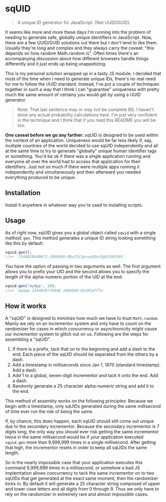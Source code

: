 sqUID
=====

> A unique ID generator for JavaScript. (Not UUID/GUID).

It seems like more and more these days I'm running into the problem of needing to generate safe, globally unique
identifiers in JavaScript.  Now, there are a few UUID/GUID solutions out there but I don't tend to like them.  Usually
they're long and complex and they always carry the caveat: "this depends on how random Math.random is".  Often times
there's an accompanying discussion about how different browsers handle things differently and it just ends up being
unappetizing.

This is my personal solution wrapped up in a tasty JS module.  I decided that most of the time when I need to
generate unique IDs, there's no real need for me to follow the UUID standard.  Instead, I've put a couple of techniques
together in such a way that I think I can "guarantee" uniqueness with pretty much the same amount of certainy you would
get by using a UUID generator.

> Note: That last sentence may or may not be complete BS.  I haven't done any actual probability calculations here.
> I'm just very confident in the technique and I think that if you read this README you will be too.

**One caveat before we go any farther:** sqUID is designed to be used within the context of an application.
Uniqueness would be far less likely if, say, multiple countries of the world decided to use sqUID independently and
all at the same time to try to generate "globally" unique human identifier tags or something.  You'd be ok if there
was a single application running and everyone all over the world had to access that application for their identifiers.
Just not so much if there were multiple apps running it independently and simultaneously and then afterward you needed
everything produced to be unique.

## Installation

Install it anywhere in whatever way you're used to installing scripts.

## Usage

As of right now, sqUID gives you a global object called `squid` with a single method: `gen`.  This method generates
a unique ID string looking something like this by default:

```javascript
squid.gen();
//=> '1344028640673-1000008-QNx25i5pvvp6DarDghIGkOXXd'
```

You have the option of passing in two arguments as well.  The first argument allows you to prefix your UID and the
second allows you to specify the length of the alpha-numeric portion of the UID at the end.

```javascript
squid.gen('myApp', 10);
//=> 'myApp-1344028778048-1000009-KGiMZxFfTu'
```

## How it works

A "sqUID" is designed to minimize how much we have to trust `Math.random`.  Mainly we rely on an
incrementor system and only have to count on the randomizer for cases in which concurrency or asynchronicity might cause our
incrementor system to glitch out on us.  Following are the steps for assembling a "sqUID".

1. If there is a prefix, tack that on to the beginning and add a dash to the end. Each piece of the sqUID
should be separated from the others by a dash.
2. Add a timestamp in milliseconds since Jan 1, 1970 (standard timestamp). Add a dash.
3. Add 1 to a global, seven-digit incrementor and tack it onto the end. Add a dash.
4. Randomly generate a 25 character alpha-numeric string and add it to the end.

This method of assembly works on the following principles: Because we begin with a timestamp, only sqUIDs generated
during the same millisecond of time ever run the risk of being the same.  

If, by chance, this does happen, each
sqUID should still come out unique due to the secondary incrementor.  Because the secondary
incrementor is 7 digits long, the only way you *should* ever risk getting the same incrementor twice in the same millisecond
would be if your application executed `squid.gen` more than 9,999,999 times in a single millisecond.  After getting that high,
the incrementor resets in order to keep all sqUIDs the same length.

So in the nearly impossible case that your application executes this command 9,999,999 times in a millisecond, or somehow
a bad JS implemtation allows concurrency to tack the same incrementor on to two sqUIDs that get generated at the exact
same moment, then the randomizer kicks in.  By default it will generate a 25 character string composed of upper and lower case
letters and all digits from 0 through 9.  Thus we only have to rely on the randomizer in extremely rare and almost impossible
cases.
